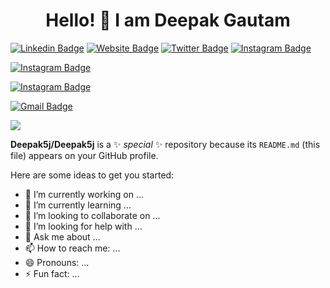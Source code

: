 <h1 align="center"> Hello! 👋 I am Deepak Gautam </h1>

[![Linkedin Badge](https://img.shields.io/badge/-GautamXDeepak-0077B5?style=plastic&logo=Linkedin&logoColor=white&link=https://www.linkedin.com/in/gautamxdeepak/)](https://www.linkedin.com/in/gautamxdeepak/)
[![Website Badge](https://img.shields.io/badge/-Deepak5j.Bitbucket.io-47CCCC/?style=plastic&logo=Google-Chrome&logoColor=white&link=https://deepak5j.bitbucket.io/)](https://deepak5j.bitbucket.io/)
[![Twitter Badge](https://img.shields.io/badge/-DeepakGautamX-1DA1F2?style=plastic&labelColor=1ca0f1&logo=twitter&logoColor=white&link=https://twitter.com/GautamxDeepak)](https://twitter.com/GautamxDeepak)
[![Instagram Badge](https://img.shields.io/badge/-DeepakGautamX-C13584?style=plastic&logo=instagram&logoColor=white&link=https://instagram.com/deepakgautamx)](https://instagram.com/deepakgautamx)

[![Instagram Badge](https://img.shields.io/badge/-DeepakGautam-f48024?style=plastic&logo=stackoverflow&logoColor=white&link=https://stackoverflow.com/users/7604395/deepak-gautam?tab=profile)](https://stackoverflow.com/users/7604395/deepak-gautam?tab=profile)

[![Instagram Badge](https://img.shields.io/badge/-Deepak5J-000000?style=plastic&logo=github&logoColor=white&link=https://github.com/deepak5j/)](https://github.com/deepak5j/)

[![Gmail Badge](https://img.shields.io/badge/-gautamxdeepak@gmail.com-c71610?style=plastic&logo=Gmail&logoColor=white&link=mailto:gautamxdeepak@gmail.com)](mailto:gautamxdeepak@gmail.com)

![](https://komarev.com/ghpvc/?username=deepak5j&style=plastic&color=ff69b4)

**Deepak5j/Deepak5j** is a ✨ _special_ ✨ repository because its `README.md` (this file) appears on your GitHub profile.

Here are some ideas to get you started:

- 🔭 I’m currently working on ...
- 🌱 I’m currently learning ...
- 👯 I’m looking to collaborate on ...
- 🤔 I’m looking for help with ...
- 💬 Ask me about ...
- 📫 How to reach me: ...
- 😄 Pronouns: ...
- ⚡ Fun fact: ...

